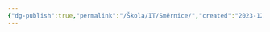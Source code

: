 ```yaml
---
{"dg-publish":true,"permalink":"/Škola/IT/Směrnice/","created":"2023-12-18T11:27:32.260+01:00","updated":"2024-03-13T18:07:25.319+01:00"}
---
```


